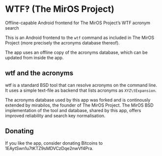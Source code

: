 # WTF‽ (The MirOS Project)
Offline-capable Android frontend for The MirOS Project’s WTF acronym search

This is an Android frontend to the `wtf` command as included in The MirOS Project (more precisely the acronyms database thereof).

The app uses an offline copy of the acronyms database, which can be updated from inside the app.

## wtf and the acronyms

wtf is a standard BSD tool that can resolve acronyms on the command line. It uses a simple text-file as backend that lists acronyms as `XYZ\tExpansion`.

The acronyms database used by this app was forked and is continously extended by mirabilos, the founder of The MirOS Project.
The MirOS BSD implementation of the tool and database, shared by this app, offers improved reliability and search key normalisation.

## Donating

If you like the app, consider donating Bitcoins to 1EAytSwn1u7tKTZ9sMDVCzDqe2nwVf4Pra.
